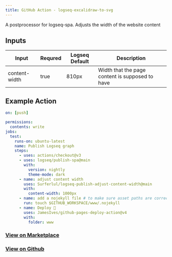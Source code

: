 ```yaml
---
title: GitHub Action - logseq-excalidraw-to-svg
---
```


A postprocessor for logseq-spa. Adjusts the width of the website content

## Inputs

| Input | Requred | Logseq Default | Description |
| ----- | ------- | ------- | ----------- |
| content-width | true | 810px | Width that the page content is supposed to have |

## Example Action
```yaml
on: [push]

permissions:
  contents: write
jobs:
  test:
    runs-on: ubuntu-latest
    name: Publish Logseq graph
    steps:
      - uses: actions/checkout@v3
      - uses: logseq/publish-spa@main
        with:
          version: nightly
          theme-mode: dark
      - name: adjust content width
        uses: Surferlul/logseq-publish-adjust-content-width@main
        with:
          content-width: 1000px
      - name: add a nojekyll file # to make sure asset paths are correctly identified
        run: touch $GITHUB_WORKSPACE/www/.nojekyll
      - name: Deploy 🚀
        uses: JamesIves/github-pages-deploy-action@v4
        with:
          folder: www
```

### [View on Marketplace](https://github.com/marketplace/actions/logseq-adjust-content-width)

### [View on Github](https://github.com/Surferlul/logseq-publish-adjust-content-width)